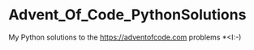 # Advent_Of_Code_PythonSolutions
My Python solutions to the https://adventofcode.com problems *&lt;I:-)
